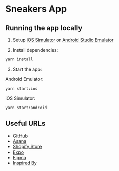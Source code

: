 # Sneakers App

## Running the app locally

1. Setup [iOS Simulator](https://docs.expo.dev/workflow/ios-simulator/) or [Android Studio Emulator](https://docs.expo.dev/workflow/android-studio-emulator/)

2. Install dependencies:

```sh
yarn install
```

3. Start the app:

Android Emulator:

```sh
yarn start:ios
```

iOS Simulator:
```sh
yarn start:android
```

## Useful URLs

- [GitHub](https://github.com/Makers-Den/sneakers-app)
- [Asana](https://app.asana.com/0/1205906532682422/board)
- [Shopify Store](https://admin.shopify.com/store/makers-sneakers/)
- [Expo](https://expo.dev/accounts/makers-den/projects/sneakers-app)
- [Figma](https://www.figma.com/file/bHwPCoH6JkSKMX4CQGk7D0/MakerSneakers?type=design&node-id=0%3A1&mode=design&t=LWR79xHmBxtVUJbh-1)
- [Inspired By](https://www.nike.com/snkrs-app)